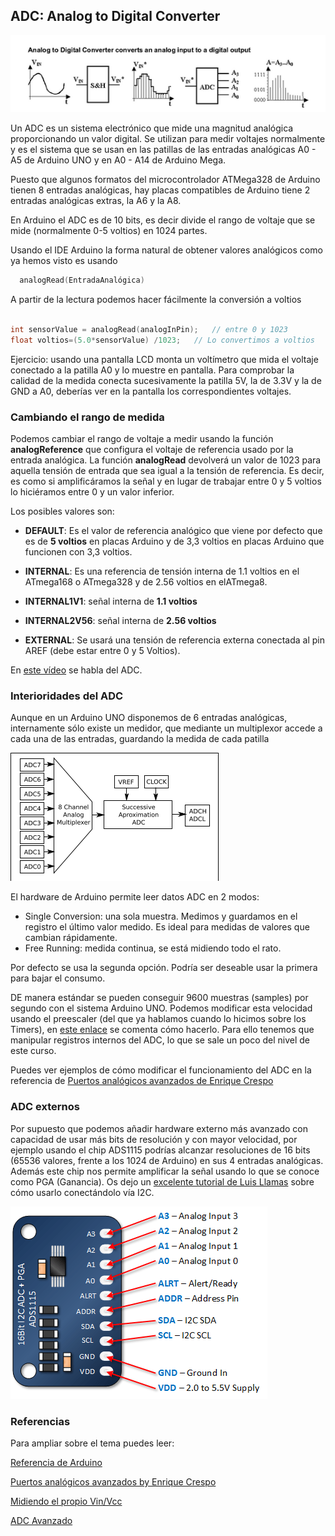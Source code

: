 ## ADC: Analog to Digital Converter


![Funcionamiento del ADC](./images/ADC.png)

Un ADC es un sistema electrónico que mide una magnitud analógica proporcionando un valor digital. Se utilizan para medir voltajes normalmente y es el sistema que se usan en las patillas de las entradas analógicas A0 - A5 de Arduino UNO y en A0 - A14 de Arduino Mega.

Puesto que algunos formatos del microcontrolador ATMega328 de Arduino tienen 8 entradas analógicas, hay placas compatibles de Arduino tiene 2 entradas analógicas extras, la A6 y la A8.

En Arduino el ADC es de 10 bits, es decir divide el rango de voltaje que se mide (normalmente 0-5 voltios) en 1024 partes.

Usando el IDE Arduino la forma natural de obtener valores analógicos como ya hemos visto es usando

```C++
  analogRead(EntradaAnalógica)
```

A partir de la lectura podemos hacer fácilmente la conversión a voltios

```C++

int sensorValue = analogRead(analogInPin);   // entre 0 y 1023
float voltios=(5.0*sensorValue) /1023;   // Lo convertimos a voltios

```

Ejercicio: usando una pantalla LCD monta un voltímetro que mida el voltaje conectado a la patilla A0 y lo muestre en pantalla. Para comprobar la calidad de la medida conecta sucesivamente la patilla 5V, la de 3.3V y la de GND a A0, deberías ver en la pantalla los correspondientes voltajes.

### Cambiando el rango de medida

Podemos cambiar el rango de voltaje a medir usando la función **analogReference** que configura el voltaje de referencia usado por la entrada analógica. La función **analogRead** devolverá un valor de 1023 para aquella tensión de entrada que sea igual a la tensión de referencia. Es decir, es como si amplificáramos la señal y en lugar de trabajar entre 0 y 5 voltios lo hiciéramos entre 0 y un valor inferior.

Los posibles valores son:

* **DEFAULT**: Es el valor de referencia analógico que viene por defecto que es de **5 voltios** en placas Arduino y de 3,3 voltios en placas Arduino que funcionen con 3,3 voltios.

* **INTERNAL**: Es una referencia de tensión interna de 1.1 voltios en el ATmega168 o ATmega328 y de 2.56 voltios en elATmega8.

* **INTERNAL1V1**: señal interna de **1.1 voltios**

* **INTERNAL2V56**: señal interna de **2.56 voltios**

* **EXTERNAL**: Se usará una tensión de referencia externa  conectada al pin AREF (debe estar entre 0 y 5 Voltios).

En [este vídeo](https://www.youtube.com/embed/J3vdHNQJI54) se habla del ADC.

### Interioridades del ADC

Aunque en un Arduino UNO disponemos de 6 entradas analógicas, internamente sólo existe un medidor, que mediante un multiplexor accede a cada una de las entradas, guardando la medida de cada patilla

![Multiplexor ADC](./images/ADC_Multiplexor.png)

El hardware de Arduino permite leer datos ADC en 2 modos:

* Single Conversion: una sola muestra. Medimos y guardamos en el registro el último valor medido. Es ideal para medidas de valores que cambian rápidamente.
* Free Running: medida continua, se está midiendo todo el rato.

Por defecto se usa la segunda opción. Podría ser deseable usar la primera para bajar el consumo.

DE manera estándar se pueden conseguir 9600 muestras (samples) por segundo con el sistema Arduino UNO. Podemos modificar esta velocidad usando el preescaler (del que ya hablamos cuando lo hicimos sobre los Timers), en [este enlace](http://yaab-arduino.blogspot.com.es/2015/02/fast-sampling-from-analog-input.html) se comenta cómo hacerlo. Para ello tenemos que manipular registros internos del ADC, lo que se sale un poco del nivel de este curso.  

Puedes ver ejemplos de cómo modificar el funcionamiento del ADC en la referencia de [Puertos analógicos avanzados de Enrique Crespo](https://aprendiendoarduino.wordpress.com/2017/09/05/puertos-analogicos-arduino-avanzado/)

### ADC externos

Por supuesto que podemos añadir hardware externo más avanzado con capacidad de usar más bits de resolución y con mayor velocidad, por ejemplo usando el chip ADS1115 podrías alcanzar resoluciones de 16 bits (65536 valores, frente a los 1024 de Arduino) en sus 4 entradas analógicas. Además este chip nos permite amplificar la señal usando lo que se conoce como PGA (Ganancia). Os dejo un [excelente tutorial de Luis Llamas](https://www.luisllamas.es/entrada-analogica-adc-de-16-bits-con-arduino-y-ads1115/) sobre cómo usarlo conectándolo vía I2C.

![ADC ADS1115](./images/Arduino-ADS1115-Module-Pin-Outs-Type-1.png)

### Referencias

Para ampliar sobre el tema puedes leer:

[Referencia de Arduino](https://www.arduino.cc/reference/en/language/functions/analog-io/analogreference/)

[Puertos analógicos avanzados by Enrique Crespo](https://aprendiendoarduino.wordpress.com/2017/09/05/puertos-analogicos-arduino-avanzado/)

[Midiendo el propio Vin/Vcc](http://jeelabs.org/2012/05/04/measuring-vcc-via-the-bandgap/)

[ADC Avanzado](https://www.pjrc.com/teensy/adc.html)

